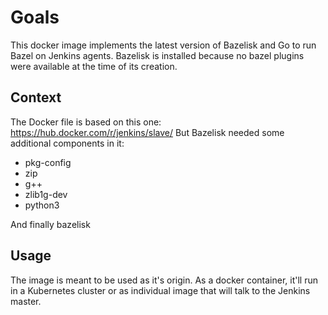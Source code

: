 # Goals
This docker image implements the latest version of Bazelisk and Go to run Bazel on Jenkins agents. Bazelisk is installed because no bazel plugins were available at the time of its creation.

## Context
The Docker file is based on this one: https://hub.docker.com/r/jenkins/slave/
But Bazelisk needed some additional components in it:
* pkg-config 
* zip 
* g++ 
* zlib1g-dev
* python3

And finally bazelisk

## Usage
The image is meant to be used as it's origin. As a docker container, it'll run in a Kubernetes cluster or as individual image that will talk to the Jenkins master.
